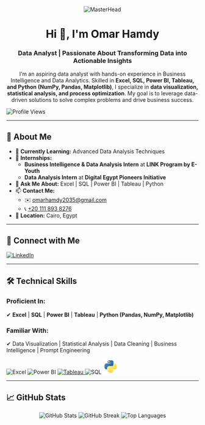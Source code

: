 <p align="center">
  <img src="https://cdn.dribbble.com/userupload/28009276/file/original-7f5e42b060e1417584d3faddeb969963.gif" alt="MasterHead">
</p>

<h1 align="center">Hi 👋, I'm Omar Hamdy</h1>
<h3 align="center">Data Analyst | Passionate About Transforming Data into Actionable Insights</h3>

<p align="center">
  I’m an aspiring data analyst with hands-on experience in Business Intelligence and Data Analytics. 
  Skilled in <b>Excel, SQL, Power BI, Tableau, and Python (NumPy, Pandas, Matplotlib)</b>, I specialize in <b>data visualization, statistical analysis, and process optimization</b>. 
  My goal is to leverage data-driven solutions to solve complex problems and drive business success.
</p>


<p align="left">
  <img src="https://komarev.com/ghpvc/?username=omarhamdy3&label=Profile%20Views&color=0e75b6&style=flat" alt="Profile Views" />
</p>

---

## 🌟 About Me  
- 🌱 **Currently Learning:** Advanced Data Analysis Techniques  
- 💼 **Internships:**  
  - **Business Intelligence & Data Analysis Intern** at **LINK Program by E-Youth**  
  - **Data Analysis Intern** at **Digital Egypt Pioneers Initiative**  
- 💬 **Ask Me About:** Excel | SQL | Power BI | Tableau | Python  
- 📫 **Contact Me:**  
  - ✉️ [omarhamdy2035@gmail.com](mailto:omarhamdy2035@gmail.com)  
  - 📞 [+20 111 893 8276](tel:+201118938276)  
- 📍 **Location:** Cairo, Egypt  

---

## 🔗 Connect with Me  
<p align="left">
  <a href="https://linkedin.com/in/omarhamdy3" target="blank">
    <img src="https://raw.githubusercontent.com/rahuldkjain/github-profile-readme-generator/master/src/images/icons/Social/linked-in-alt.svg" alt="LinkedIn" height="30" width="40" />
  </a>
</p>

---

## 🛠️ Technical Skills  
### **Proficient In:**  
✔ **Excel** | **SQL** | **Power BI** | **Tableau** | **Python (Pandas, NumPy, Matplotlib)**  

### **Familiar With:**  
✔ Data Visualization | Statistical Analysis | Data Cleaning | Business Intelligence | Prompt Engineering  

<p align="left">
  <img src="https://upload.wikimedia.org/wikipedia/commons/3/34/Microsoft_Office_Excel_%282019%E2%80%93present%29.svg" alt="Excel" width="40" height="40"/>
  <img src="https://upload.wikimedia.org/wikipedia/commons/c/cf/New_Power_BI_Logo.svg" alt="Power BI" width="40" height="40"/>
 <a href="https://www.tableau.com/" target="_blank" rel="noreferrer">
  <img src="https://cdn.worldvectorlogo.com/logos/tableau-software.svg" alt="Tableau" width="40" height="40"/>
</a>
  <img src="https://www.svgrepo.com/show/331760/sql-database-generic.svg" alt="SQL" width="40" height="40"/>
  <img src="https://raw.githubusercontent.com/devicons/devicon/master/icons/python/python-original.svg" alt="Python" width="40" height="40"/>

</p>



---

## 📈 GitHub Stats  
<p align="center">
  <img src="https://github-readme-stats.vercel.app/api?username=omarhamdy3&show_icons=true&theme=radical" alt="GitHub Stats" />
  <img src="https://github-readme-streak-stats.herokuapp.com/?user=omarhamdy3&theme=radical" alt="GitHub Streak" />
  <img src="https://github-readme-stats.vercel.app/api/top-langs?username=omarhamdy3&layout=compact&theme=radical" alt="Top Languages" />
</p>

